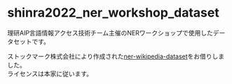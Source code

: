 # shinra2022_ner_workshop_dataset
理研AIP言語情報アクセス技術チーム主催のNERワークショップで使用したデータセットです。

ストックマーク株式会社により作成された[ner-wikipedia-dataset](https://github.com/stockmarkteam/ner-wikipedia-dataset)をお借りしました。  
ライセンスは本家に従います。
